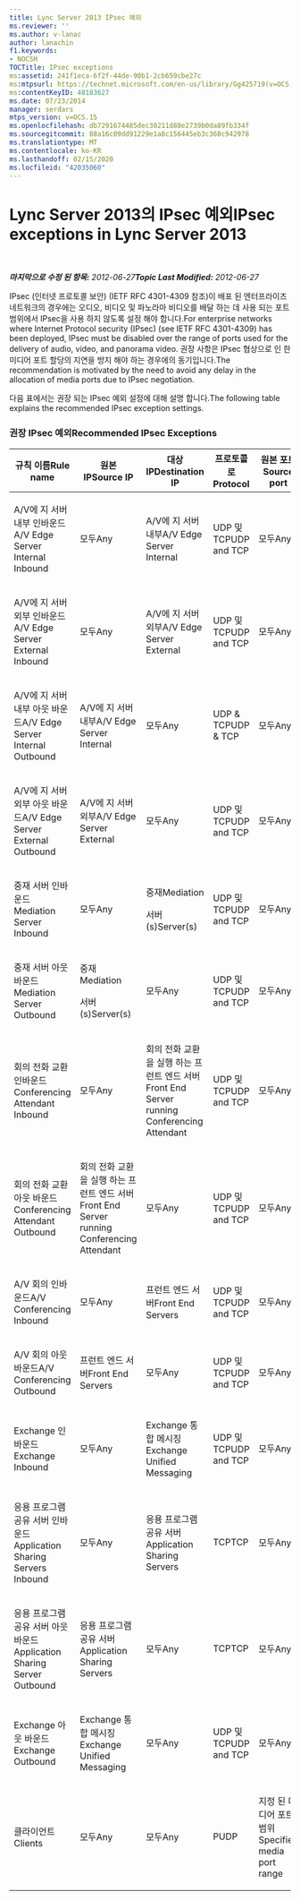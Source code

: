 ```yaml
---
title: Lync Server 2013 IPsec 예외
ms.reviewer: ''
ms.author: v-lanac
author: lanachin
f1.keywords:
- NOCSH
TOCTitle: IPsec exceptions
ms:assetid: 241f1eca-6f2f-44de-90b1-2cb659cbe27c
ms:mtpsurl: https://technet.microsoft.com/en-us/library/Gg425719(v=OCS.15)
ms:contentKeyID: 48183627
ms.date: 07/23/2014
manager: serdars
mtps_version: v=OCS.15
ms.openlocfilehash: db7291674485dec30211d88e2739b0da89fb334f
ms.sourcegitcommit: 88a16c09dd91229e1a8c156445eb3c360c942978
ms.translationtype: MT
ms.contentlocale: ko-KR
ms.lasthandoff: 02/15/2020
ms.locfileid: "42035060"
---
```

<div data-xmlns="http://www.w3.org/1999/xhtml">

<div class="topic" data-xmlns="http://www.w3.org/1999/xhtml" data-msxsl="urn:schemas-microsoft-com:xslt" data-cs="http://msdn.microsoft.com/">

<div data-asp="http://msdn2.microsoft.com/asp">

# <a name="ipsec-exceptions-in-lync-server-2013"></a><span data-ttu-id="e2245-102">Lync Server 2013의 IPsec 예외</span><span class="sxs-lookup"><span data-stu-id="e2245-102">IPsec exceptions in Lync Server 2013</span></span>

</div>

<div id="mainSection">

<div id="mainBody">

<span> </span>

<span data-ttu-id="e2245-103">_**마지막으로 수정 된 항목:** 2012-06-27_</span><span class="sxs-lookup"><span data-stu-id="e2245-103">_**Topic Last Modified:** 2012-06-27_</span></span>

<span data-ttu-id="e2245-104">IPsec (인터넷 프로토콜 보안) (IETF RFC 4301-4309 참조)이 배포 된 엔터프라이즈 네트워크의 경우에는 오디오, 비디오 및 파노라마 비디오를 배달 하는 데 사용 되는 포트 범위에서 IPsec을 사용 하지 않도록 설정 해야 합니다.</span><span class="sxs-lookup"><span data-stu-id="e2245-104">For enterprise networks where Internet Protocol security (IPsec) (see IETF RFC 4301-4309) has been deployed, IPsec must be disabled over the range of ports used for the delivery of audio, video, and panorama video.</span></span> <span data-ttu-id="e2245-105">권장 사항은 IPsec 협상으로 인 한 미디어 포트 할당의 지연을 방지 해야 하는 경우에의 동기입니다.</span><span class="sxs-lookup"><span data-stu-id="e2245-105">The recommendation is motivated by the need to avoid any delay in the allocation of media ports due to IPsec negotiation.</span></span>

<span data-ttu-id="e2245-106">다음 표에서는 권장 되는 IPsec 예외 설정에 대해 설명 합니다.</span><span class="sxs-lookup"><span data-stu-id="e2245-106">The following table explains the recommended IPsec exception settings.</span></span>

### <a name="recommended-ipsec-exceptions"></a><span data-ttu-id="e2245-107">권장 IPsec 예외</span><span class="sxs-lookup"><span data-stu-id="e2245-107">Recommended IPsec Exceptions</span></span>

<table style="width:100%;">
<colgroup>
<col style="width: 14%" />
<col style="width: 14%" />
<col style="width: 14%" />
<col style="width: 14%" />
<col style="width: 14%" />
<col style="width: 14%" />
<col style="width: 14%" />
</colgroup>
<thead>
<tr class="header">
<th><span data-ttu-id="e2245-108">규칙 이름</span><span class="sxs-lookup"><span data-stu-id="e2245-108">Rule name</span></span></th>
<th><span data-ttu-id="e2245-109">원본 IP</span><span class="sxs-lookup"><span data-stu-id="e2245-109">Source IP</span></span></th>
<th><span data-ttu-id="e2245-110">대상 IP</span><span class="sxs-lookup"><span data-stu-id="e2245-110">Destination IP</span></span></th>
<th><span data-ttu-id="e2245-111">프로토콜로</span><span class="sxs-lookup"><span data-stu-id="e2245-111">Protocol</span></span></th>
<th><span data-ttu-id="e2245-112">원본 포트</span><span class="sxs-lookup"><span data-stu-id="e2245-112">Source port</span></span></th>
<th><span data-ttu-id="e2245-113">대상 포트</span><span class="sxs-lookup"><span data-stu-id="e2245-113">Destination port</span></span></th>
<th><span data-ttu-id="e2245-114">인증 요구 사항</span><span class="sxs-lookup"><span data-stu-id="e2245-114">Authentication Requirement</span></span></th>
</tr>
</thead>
<tbody>
<tr class="odd">
<td><p><span data-ttu-id="e2245-115">A/V에 지 서버 내부 인바운드</span><span class="sxs-lookup"><span data-stu-id="e2245-115">A/V Edge Server Internal Inbound</span></span></p></td>
<td><p><span data-ttu-id="e2245-116">모두</span><span class="sxs-lookup"><span data-stu-id="e2245-116">Any</span></span></p></td>
<td><p><span data-ttu-id="e2245-117">A/V에 지 서버 내부</span><span class="sxs-lookup"><span data-stu-id="e2245-117">A/V Edge Server Internal</span></span></p></td>
<td><p><span data-ttu-id="e2245-118">UDP 및 TCP</span><span class="sxs-lookup"><span data-stu-id="e2245-118">UDP and TCP</span></span></p></td>
<td><p><span data-ttu-id="e2245-119">모두</span><span class="sxs-lookup"><span data-stu-id="e2245-119">Any</span></span></p></td>
<td><p><span data-ttu-id="e2245-120">모두</span><span class="sxs-lookup"><span data-stu-id="e2245-120">Any</span></span></p></td>
<td><p><span data-ttu-id="e2245-121">인증 안 함</span><span class="sxs-lookup"><span data-stu-id="e2245-121">Do not authenticate</span></span></p></td>
</tr>
<tr class="even">
<td><p><span data-ttu-id="e2245-122">A/V에 지 서버 외부 인바운드</span><span class="sxs-lookup"><span data-stu-id="e2245-122">A/V Edge Server External Inbound</span></span></p></td>
<td><p><span data-ttu-id="e2245-123">모두</span><span class="sxs-lookup"><span data-stu-id="e2245-123">Any</span></span></p></td>
<td><p><span data-ttu-id="e2245-124">A/V에 지 서버 외부</span><span class="sxs-lookup"><span data-stu-id="e2245-124">A/V Edge Server External</span></span></p></td>
<td><p><span data-ttu-id="e2245-125">UDP 및 TCP</span><span class="sxs-lookup"><span data-stu-id="e2245-125">UDP and TCP</span></span></p></td>
<td><p><span data-ttu-id="e2245-126">모두</span><span class="sxs-lookup"><span data-stu-id="e2245-126">Any</span></span></p></td>
<td><p><span data-ttu-id="e2245-127">모두</span><span class="sxs-lookup"><span data-stu-id="e2245-127">Any</span></span></p></td>
<td><p><span data-ttu-id="e2245-128">인증 안 함</span><span class="sxs-lookup"><span data-stu-id="e2245-128">Do not authenticate</span></span></p></td>
</tr>
<tr class="odd">
<td><p><span data-ttu-id="e2245-129">A/V에 지 서버 내부 아웃 바운드</span><span class="sxs-lookup"><span data-stu-id="e2245-129">A/V Edge Server Internal Outbound</span></span></p></td>
<td><p><span data-ttu-id="e2245-130">A/V에 지 서버 내부</span><span class="sxs-lookup"><span data-stu-id="e2245-130">A/V Edge Server Internal</span></span></p></td>
<td><p><span data-ttu-id="e2245-131">모두</span><span class="sxs-lookup"><span data-stu-id="e2245-131">Any</span></span></p></td>
<td><p><span data-ttu-id="e2245-132">UDP &amp; TCP</span><span class="sxs-lookup"><span data-stu-id="e2245-132">UDP &amp; TCP</span></span></p></td>
<td><p><span data-ttu-id="e2245-133">모두</span><span class="sxs-lookup"><span data-stu-id="e2245-133">Any</span></span></p></td>
<td><p><span data-ttu-id="e2245-134">모두</span><span class="sxs-lookup"><span data-stu-id="e2245-134">Any</span></span></p></td>
<td><p><span data-ttu-id="e2245-135">인증 안 함</span><span class="sxs-lookup"><span data-stu-id="e2245-135">Do not authenticate</span></span></p></td>
</tr>
<tr class="even">
<td><p><span data-ttu-id="e2245-136">A/V에 지 서버 외부 아웃 바운드</span><span class="sxs-lookup"><span data-stu-id="e2245-136">A/V Edge Server External Outbound</span></span></p></td>
<td><p><span data-ttu-id="e2245-137">A/V에 지 서버 외부</span><span class="sxs-lookup"><span data-stu-id="e2245-137">A/V Edge Server External</span></span></p></td>
<td><p><span data-ttu-id="e2245-138">모두</span><span class="sxs-lookup"><span data-stu-id="e2245-138">Any</span></span></p></td>
<td><p><span data-ttu-id="e2245-139">UDP 및 TCP</span><span class="sxs-lookup"><span data-stu-id="e2245-139">UDP and TCP</span></span></p></td>
<td><p><span data-ttu-id="e2245-140">모두</span><span class="sxs-lookup"><span data-stu-id="e2245-140">Any</span></span></p></td>
<td><p><span data-ttu-id="e2245-141">모두</span><span class="sxs-lookup"><span data-stu-id="e2245-141">Any</span></span></p></td>
<td><p><span data-ttu-id="e2245-142">인증 안 함</span><span class="sxs-lookup"><span data-stu-id="e2245-142">Do not authenticate</span></span></p></td>
</tr>
<tr class="odd">
<td><p><span data-ttu-id="e2245-143">중재 서버 인바운드</span><span class="sxs-lookup"><span data-stu-id="e2245-143">Mediation Server Inbound</span></span></p></td>
<td><p><span data-ttu-id="e2245-144">모두</span><span class="sxs-lookup"><span data-stu-id="e2245-144">Any</span></span></p></td>
<td><p><span data-ttu-id="e2245-145">중재</span><span class="sxs-lookup"><span data-stu-id="e2245-145">Mediation</span></span></p>
<p><span data-ttu-id="e2245-146">서버 (s)</span><span class="sxs-lookup"><span data-stu-id="e2245-146">Server(s)</span></span></p></td>
<td><p><span data-ttu-id="e2245-147">UDP 및 TCP</span><span class="sxs-lookup"><span data-stu-id="e2245-147">UDP and TCP</span></span></p></td>
<td><p><span data-ttu-id="e2245-148">모두</span><span class="sxs-lookup"><span data-stu-id="e2245-148">Any</span></span></p></td>
<td><p><span data-ttu-id="e2245-149">모두</span><span class="sxs-lookup"><span data-stu-id="e2245-149">Any</span></span></p></td>
<td><p><span data-ttu-id="e2245-150">인증 안 함</span><span class="sxs-lookup"><span data-stu-id="e2245-150">Do not authenticate</span></span></p></td>
</tr>
<tr class="even">
<td><p><span data-ttu-id="e2245-151">중재 서버 아웃 바운드</span><span class="sxs-lookup"><span data-stu-id="e2245-151">Mediation Server Outbound</span></span></p></td>
<td><p><span data-ttu-id="e2245-152">중재</span><span class="sxs-lookup"><span data-stu-id="e2245-152">Mediation</span></span></p>
<p><span data-ttu-id="e2245-153">서버 (s)</span><span class="sxs-lookup"><span data-stu-id="e2245-153">Server(s)</span></span></p></td>
<td><p><span data-ttu-id="e2245-154">모두</span><span class="sxs-lookup"><span data-stu-id="e2245-154">Any</span></span></p></td>
<td><p><span data-ttu-id="e2245-155">UDP 및 TCP</span><span class="sxs-lookup"><span data-stu-id="e2245-155">UDP and TCP</span></span></p></td>
<td><p><span data-ttu-id="e2245-156">모두</span><span class="sxs-lookup"><span data-stu-id="e2245-156">Any</span></span></p></td>
<td><p><span data-ttu-id="e2245-157">모두</span><span class="sxs-lookup"><span data-stu-id="e2245-157">Any</span></span></p></td>
<td><p><span data-ttu-id="e2245-158">인증 안 함</span><span class="sxs-lookup"><span data-stu-id="e2245-158">Do not authenticate</span></span></p></td>
</tr>
<tr class="odd">
<td><p><span data-ttu-id="e2245-159">회의 전화 교환 인바운드</span><span class="sxs-lookup"><span data-stu-id="e2245-159">Conferencing Attendant Inbound</span></span></p></td>
<td><p><span data-ttu-id="e2245-160">모두</span><span class="sxs-lookup"><span data-stu-id="e2245-160">Any</span></span></p></td>
<td><p><span data-ttu-id="e2245-161">회의 전화 교환을 실행 하는 프런트 엔드 서버</span><span class="sxs-lookup"><span data-stu-id="e2245-161">Front End Server running Conferencing Attendant</span></span></p></td>
<td><p><span data-ttu-id="e2245-162">UDP 및 TCP</span><span class="sxs-lookup"><span data-stu-id="e2245-162">UDP and TCP</span></span></p></td>
<td><p><span data-ttu-id="e2245-163">모두</span><span class="sxs-lookup"><span data-stu-id="e2245-163">Any</span></span></p></td>
<td><p><span data-ttu-id="e2245-164">모두</span><span class="sxs-lookup"><span data-stu-id="e2245-164">Any</span></span></p></td>
<td><p><span data-ttu-id="e2245-165">인증 안 함</span><span class="sxs-lookup"><span data-stu-id="e2245-165">Do not authenticate</span></span></p></td>
</tr>
<tr class="even">
<td><p><span data-ttu-id="e2245-166">회의 전화 교환 아웃 바운드</span><span class="sxs-lookup"><span data-stu-id="e2245-166">Conferencing Attendant Outbound</span></span></p></td>
<td><p><span data-ttu-id="e2245-167">회의 전화 교환을 실행 하는 프런트 엔드 서버</span><span class="sxs-lookup"><span data-stu-id="e2245-167">Front End Server running Conferencing Attendant</span></span></p></td>
<td><p><span data-ttu-id="e2245-168">모두</span><span class="sxs-lookup"><span data-stu-id="e2245-168">Any</span></span></p></td>
<td><p><span data-ttu-id="e2245-169">UDP 및 TCP</span><span class="sxs-lookup"><span data-stu-id="e2245-169">UDP and TCP</span></span></p></td>
<td><p><span data-ttu-id="e2245-170">모두</span><span class="sxs-lookup"><span data-stu-id="e2245-170">Any</span></span></p></td>
<td><p><span data-ttu-id="e2245-171">모두</span><span class="sxs-lookup"><span data-stu-id="e2245-171">Any</span></span></p></td>
<td><p><span data-ttu-id="e2245-172">인증 안 함</span><span class="sxs-lookup"><span data-stu-id="e2245-172">Do not authenticate</span></span></p></td>
</tr>
<tr class="odd">
<td><p><span data-ttu-id="e2245-173">A/V 회의 인바운드</span><span class="sxs-lookup"><span data-stu-id="e2245-173">A/V Conferencing Inbound</span></span></p></td>
<td><p><span data-ttu-id="e2245-174">모두</span><span class="sxs-lookup"><span data-stu-id="e2245-174">Any</span></span></p></td>
<td><p><span data-ttu-id="e2245-175">프런트 엔드 서버</span><span class="sxs-lookup"><span data-stu-id="e2245-175">Front End Servers</span></span></p></td>
<td><p><span data-ttu-id="e2245-176">UDP 및 TCP</span><span class="sxs-lookup"><span data-stu-id="e2245-176">UDP and TCP</span></span></p></td>
<td><p><span data-ttu-id="e2245-177">모두</span><span class="sxs-lookup"><span data-stu-id="e2245-177">Any</span></span></p></td>
<td><p><span data-ttu-id="e2245-178">모두</span><span class="sxs-lookup"><span data-stu-id="e2245-178">Any</span></span></p></td>
<td><p><span data-ttu-id="e2245-179">인증 안 함</span><span class="sxs-lookup"><span data-stu-id="e2245-179">Do not authenticate</span></span></p></td>
</tr>
<tr class="even">
<td><p><span data-ttu-id="e2245-180">A/V 회의 아웃 바운드</span><span class="sxs-lookup"><span data-stu-id="e2245-180">A/V Conferencing Outbound</span></span></p></td>
<td><p><span data-ttu-id="e2245-181">프런트 엔드 서버</span><span class="sxs-lookup"><span data-stu-id="e2245-181">Front End Servers</span></span></p></td>
<td><p><span data-ttu-id="e2245-182">모두</span><span class="sxs-lookup"><span data-stu-id="e2245-182">Any</span></span></p></td>
<td><p><span data-ttu-id="e2245-183">UDP 및 TCP</span><span class="sxs-lookup"><span data-stu-id="e2245-183">UDP and TCP</span></span></p></td>
<td><p><span data-ttu-id="e2245-184">모두</span><span class="sxs-lookup"><span data-stu-id="e2245-184">Any</span></span></p></td>
<td><p><span data-ttu-id="e2245-185">모두</span><span class="sxs-lookup"><span data-stu-id="e2245-185">Any</span></span></p></td>
<td><p><span data-ttu-id="e2245-186">인증 안 함</span><span class="sxs-lookup"><span data-stu-id="e2245-186">Do not authenticate</span></span></p></td>
</tr>
<tr class="odd">
<td><p><span data-ttu-id="e2245-187">Exchange 인바운드</span><span class="sxs-lookup"><span data-stu-id="e2245-187">Exchange Inbound</span></span></p></td>
<td><p><span data-ttu-id="e2245-188">모두</span><span class="sxs-lookup"><span data-stu-id="e2245-188">Any</span></span></p></td>
<td><p><span data-ttu-id="e2245-189">Exchange 통합 메시징</span><span class="sxs-lookup"><span data-stu-id="e2245-189">Exchange Unified Messaging</span></span></p></td>
<td><p><span data-ttu-id="e2245-190">UDP 및 TCP</span><span class="sxs-lookup"><span data-stu-id="e2245-190">UDP and TCP</span></span></p></td>
<td><p><span data-ttu-id="e2245-191">모두</span><span class="sxs-lookup"><span data-stu-id="e2245-191">Any</span></span></p></td>
<td><p><span data-ttu-id="e2245-192">모두</span><span class="sxs-lookup"><span data-stu-id="e2245-192">Any</span></span></p></td>
<td><p><span data-ttu-id="e2245-193">인증 안 함</span><span class="sxs-lookup"><span data-stu-id="e2245-193">Do not authenticate</span></span></p></td>
</tr>
<tr class="even">
<td><p><span data-ttu-id="e2245-194">응용 프로그램 공유 서버 인바운드</span><span class="sxs-lookup"><span data-stu-id="e2245-194">Application Sharing Servers Inbound</span></span></p></td>
<td><p><span data-ttu-id="e2245-195">모두</span><span class="sxs-lookup"><span data-stu-id="e2245-195">Any</span></span></p></td>
<td><p><span data-ttu-id="e2245-196">응용 프로그램 공유 서버</span><span class="sxs-lookup"><span data-stu-id="e2245-196">Application Sharing Servers</span></span></p></td>
<td><p><span data-ttu-id="e2245-197">TCP</span><span class="sxs-lookup"><span data-stu-id="e2245-197">TCP</span></span></p></td>
<td><p><span data-ttu-id="e2245-198">모두</span><span class="sxs-lookup"><span data-stu-id="e2245-198">Any</span></span></p></td>
<td><p><span data-ttu-id="e2245-199">모두</span><span class="sxs-lookup"><span data-stu-id="e2245-199">Any</span></span></p></td>
<td><p><span data-ttu-id="e2245-200">인증 안 함</span><span class="sxs-lookup"><span data-stu-id="e2245-200">Do not authenticate</span></span></p></td>
</tr>
<tr class="odd">
<td><p><span data-ttu-id="e2245-201">응용 프로그램 공유 서버 아웃 바운드</span><span class="sxs-lookup"><span data-stu-id="e2245-201">Application Sharing Server Outbound</span></span></p></td>
<td><p><span data-ttu-id="e2245-202">응용 프로그램 공유 서버</span><span class="sxs-lookup"><span data-stu-id="e2245-202">Application Sharing Servers</span></span></p></td>
<td><p><span data-ttu-id="e2245-203">모두</span><span class="sxs-lookup"><span data-stu-id="e2245-203">Any</span></span></p></td>
<td><p><span data-ttu-id="e2245-204">TCP</span><span class="sxs-lookup"><span data-stu-id="e2245-204">TCP</span></span></p></td>
<td><p><span data-ttu-id="e2245-205">모두</span><span class="sxs-lookup"><span data-stu-id="e2245-205">Any</span></span></p></td>
<td><p><span data-ttu-id="e2245-206">모두</span><span class="sxs-lookup"><span data-stu-id="e2245-206">Any</span></span></p></td>
<td><p><span data-ttu-id="e2245-207">인증 안 함</span><span class="sxs-lookup"><span data-stu-id="e2245-207">Do not authenticate</span></span></p></td>
</tr>
<tr class="even">
<td><p><span data-ttu-id="e2245-208">Exchange 아웃 바운드</span><span class="sxs-lookup"><span data-stu-id="e2245-208">Exchange Outbound</span></span></p></td>
<td><p><span data-ttu-id="e2245-209">Exchange 통합 메시징</span><span class="sxs-lookup"><span data-stu-id="e2245-209">Exchange Unified Messaging</span></span></p></td>
<td><p><span data-ttu-id="e2245-210">모두</span><span class="sxs-lookup"><span data-stu-id="e2245-210">Any</span></span></p></td>
<td><p><span data-ttu-id="e2245-211">UDP 및 TCP</span><span class="sxs-lookup"><span data-stu-id="e2245-211">UDP and TCP</span></span></p></td>
<td><p><span data-ttu-id="e2245-212">모두</span><span class="sxs-lookup"><span data-stu-id="e2245-212">Any</span></span></p></td>
<td><p><span data-ttu-id="e2245-213">모두</span><span class="sxs-lookup"><span data-stu-id="e2245-213">Any</span></span></p></td>
<td><p><span data-ttu-id="e2245-214">인증 안 함</span><span class="sxs-lookup"><span data-stu-id="e2245-214">Do not authenticate</span></span></p></td>
</tr>
<tr class="odd">
<td><p><span data-ttu-id="e2245-215">클라이언트</span><span class="sxs-lookup"><span data-stu-id="e2245-215">Clients</span></span></p></td>
<td><p><span data-ttu-id="e2245-216">모두</span><span class="sxs-lookup"><span data-stu-id="e2245-216">Any</span></span></p></td>
<td><p><span data-ttu-id="e2245-217">모두</span><span class="sxs-lookup"><span data-stu-id="e2245-217">Any</span></span></p></td>
<td><p><span data-ttu-id="e2245-218">P</span><span class="sxs-lookup"><span data-stu-id="e2245-218">UDP</span></span></p></td>
<td><p><span data-ttu-id="e2245-219">지정 된 미디어 포트 범위</span><span class="sxs-lookup"><span data-stu-id="e2245-219">Specified media port range</span></span></p></td>
<td><p><span data-ttu-id="e2245-220">모두</span><span class="sxs-lookup"><span data-stu-id="e2245-220">Any</span></span></p></td>
<td><p><span data-ttu-id="e2245-221">인증 안 함</span><span class="sxs-lookup"><span data-stu-id="e2245-221">Do not authenticate</span></span></p></td>
</tr>
</tbody>
</table>


</div>

<span> </span>

</div>

</div>

</div>

